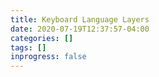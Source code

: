 ```yaml
---
title: Keyboard Language Layers
date: 2020-07-19T12:37:57-04:00
categories: []
tags: []
inprogress: false
---
```



